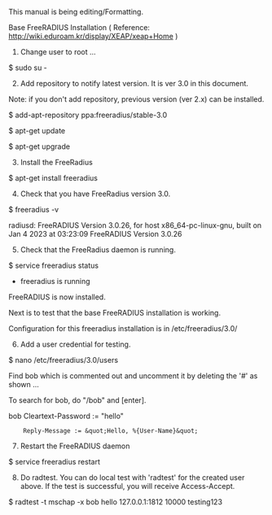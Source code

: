 This manual is being editing/Formatting.

Base FreeRADIUS Installation
( Reference: http://wiki.eduroam.kr/display/XEAP/xeap+Home )

1. Change user to root ...

$ sudo su -

2. Add repository to notify latest version. It is ver 3.0 in this document.

Note: if you don&#39;t add repository, previous version (ver 2.x) can be installed.

$ add-apt-repository ppa:freeradius/stable-3.0

$ apt-get update

$ apt-get upgrade

3. Install the FreeRadius

$ apt-get install freeradius

4. Check that you have FreeRadius version 3.0.

$ freeradius -v

radiusd: FreeRADIUS Version 3.0.26, for host x86_64-pc-linux-gnu, built on Jan 4 2023
at 03:23:09
FreeRADIUS Version 3.0.26

5. Check that the FreeRadius daemon is running.

$ service freeradius status

  * freeradius is running

FreeRADIUS is now installed.

Next is to test that the base FreeRADIUS installation is working.

Configuration for this freeradius installation is in /etc/freeradius/3.0/

6. Add a user credential for testing.

$ nano /etc/freeradius/3.0/users

Find bob which is commented out and uncomment it by deleting the &#39;#&#39; as shown ...

To search for bob, do &quot;/bob&quot; and [enter].

bob Cleartext-Password := &quot;hello&quot;

        Reply-Message := &quot;Hello, %{User-Name}&quot;

7. Restart the FreeRADIUS daemon

$ service freeradius restart

8. Do radtest. You can do local test with &#39;radtest&#39; for the created user above. If the test is
successful, you will receive Access-Accept.

$ radtest -t mschap -x bob hello 127.0.0.1:1812 10000 testing123

